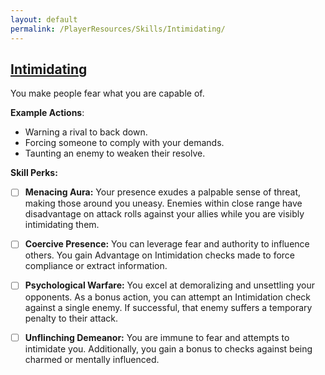 ```yaml
---
layout: default
permalink: /PlayerResources/Skills/Intimidating/
---
```

## [Intimidating](#Intimidating)
You make people fear what you are capable of.

**Example Actions**:

- Warning a rival to back down.
- Forcing someone to comply with your demands.
- Taunting an enemy to weaken their resolve.

**Skill Perks:**

- [ ] **Menacing Aura:** Your presence exudes a palpable sense of threat, making those around you uneasy. Enemies within close range have disadvantage on attack rolls against your allies while you are visibly intimidating them.
  
- [ ] **Coercive Presence:** You can leverage fear and authority to influence others. You gain Advantage on Intimidation checks made to force compliance or extract information.
  
- [ ] **Psychological Warfare:** You excel at demoralizing and unsettling your opponents. As a bonus action, you can attempt an Intimidation check against a single enemy. If successful, that enemy suffers a temporary penalty to their attack.
  
- [ ] **Unflinching Demeanor:** You are immune to fear and attempts to intimidate you. Additionally, you gain a bonus to checks against being charmed or mentally influenced.